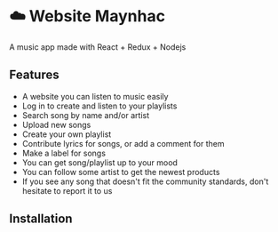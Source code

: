 # :cloud: Website Maynhac

A music app made with React + Redux + Nodejs

## Features

- A website you can listen to music easily 
- Log in to create and listen to your playlists
- Search song by name and/or artist
- Upload new songs
- Create your own playlist 
- Contribute lyrics for songs, or add a comment for them
- Make a label for songs
- You can get song/playlist up to your mood 
- You can follow some artist to get the newest products
- If you see any song that doesn't fit the community standards, don't hesitate to report it to us

## Installation
